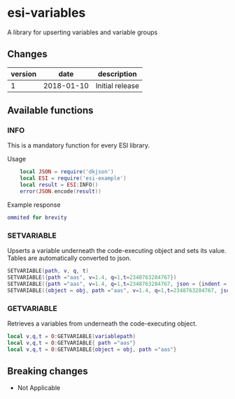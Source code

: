 # esi-variables

A library for upserting variables and variable groups

## Changes

version | date | description
------- | ---- | -----------
1 | 2018-01-10 | Initial release

## Available functions

### INFO

This is a mandatory function for every ESI library.

Usage

```lua
    local JSON = require('dkjson')
    local ESI = require('esi-example')
    local result = ESI:INFO()
    error(JSON.encode(result))
```

Example response

```lua
ommited for brevity
```

### SETVARIABLE

Upserts a variable underneath the code-executing object and sets its value. Tables are automatically converted to json.

```lua
SETVARIABLE(path, v, q, t)
SETVARIABLE({path ="aas", v=1.4, q=1,t=2348763284767})
SETVARIABLE({path ="aas", v=1.4, q=1,t=2348763284767, json = {indent = true}})
SETVARIABLE({object = obj, path ="aas", v=1.4, q=1,t=2348763284767, json = {indent = true}})
```


### GETVARIABLE

Retrieves a variables from underneath the code-executing object.

```lua
local v,q,t = O:GETVARIABLE(variablepath)
local v,q,t = O:GETVARIABLE{ path ="aas"}
local v,q,t = O:GETVARIABLE{object = obj, path ="aas"}
```

## Breaking changes

- Not Applicable